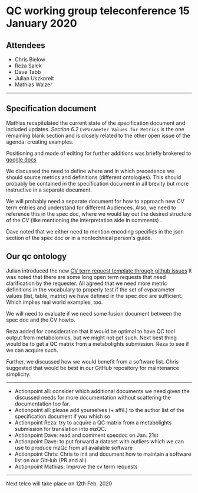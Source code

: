 # QC working group teleconference 15 January 2020

## Attendees

- Chris Bielow
- Reza Salek
- Dave Tabb
- Julian Uszkoreit
- Mathias Walzer

---

## Specification document
Mathias recapitulated the current state of the specification document and included updates. *Section 6.2* `CvParameter Values for Metrics` 
is the one remaining blank section and is closely related to the other open issue of the agenda: creating examples. 

Positioning and mode of editing for further additions was briefly brokered to [google docs](https://docs.google.com/document/d/132F3MBgDJgtFlXxDZhpJ1oHGbKL8pT6dk9fvL55L5_M/edit?usp=sharing)

We discussed the need to define where and in which precedence we should source metrics and definitions (different ontologies).
This should probably be contained in the specification document in all brevity but more instructive in a separate document. 

We will probably need a separate document for how to approach new CV term entries and understand for different Audiences. 
Also, we need to reference this in the spec doc, where we would lay out the desired structure of the CV 
(like mentioning the interpretation aide in comments) .

Dave noted that we either need to mention encoding specifics in the json section of the spec doc or in a nontechnical person's guide. 

## Our qc ontology
Julian introduced the new [CV term request template through github issues](https://github.com/HUPO-PSI/mzQC/blob/master/.github/ISSUE_TEMPLATE/request-for-new-cv-entry.md)
It was noted that there are some long open term requests that need clarification by the requester. 
All agreed that we need more metric definitions in the vocabulary to properly test if the set of cvparameter values (list, table, matrix) we have defined in the spec doc are sufficient.
Which implies real world examples, too. 

We will need to evaluate if we need some fusion document between the spec doc and the CV howto. 

Reza added for consideration that it would be optimal to have QC tool output from metabolomics, but we might not get such. 
Next best thing would be to get a QC matrix from a metabolights submission. Reza to see if we can acquire such. 

Further, we discussed how we would benefit from a software list. 
Chris suggested that would be best in our GitHub repository for maintenance simplicity.

---

* Actionpoint all: consider which additional documents we need given the discussed needs for more documentation without 
scattering the documentation too far.
* Actionpoint all: please add yourselves (+ affil.) to the author list of the specification document if you whish so
* Actionpoint Reza: try to acquire a QC matrix from a metabolights submission for translation into mzQC. 
* Actionpoint Dave: read and comment specdoc on Jan. 21st 
* Actionpoint Dave: to put forward a dataset with outliers which we can use to produce mzQc from all available software 
* Actionpoint Chris: Chris to init and document how to maintain a software list on our GitHub (PR and all) 
* Actionpoint Mathias: Improve the cv term requests

---

Next telco will take place on 12th Feb. 2020

 
